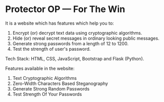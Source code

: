 # Protector OP — For The Win

It is a website which has features which help you to:
1. Encrypt (or) decrypt text data using cryptographic algorithms.
2. Hide (or) reveal secret messages in ordinary looking public messages.
3. Generate strong passwords from a length of 12 to 1200.
4. Test the strength of user's password.

Tech Stack: HTML, CSS, JavaScript, Bootstrap and Flask (Python).

Features available in the website:
1. Text Cryptographic Algorithms
2. Zero-Width Characters Based Steganography
3. Generate Strong Random Passwords
4. Test Strength Of Your Passwords
